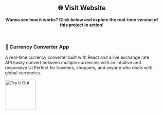<div align="center">
  <h2>🌐 Visit Website</h2>
  <p><strong>Wanna see how it works? Click below and explore the real-time version of this project in action!</strong></p>
</div><br>
<h3>💱 Currency Converter App </h3>
<p>    A real-time currency converter built with React and a live exchange rate API.Easily convert between multiple currencies with an intuitive and responsive UI.Perfect for travelers, shoppers, and anyone who deals with global currencies.
</p>
<a href="https://currencyconverter-sivakumar.netlify.app/" target ="_blank">
  <img src="https://cdn-icons-png.flaticon.com/128/14018/14018663.png" alt="Try It Out" width="100">
</a>

